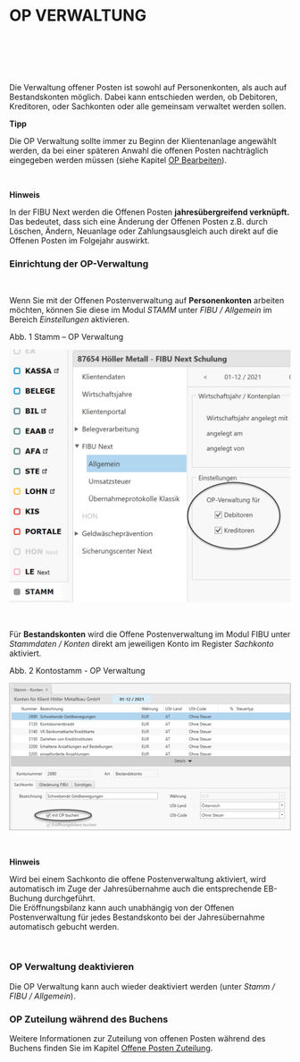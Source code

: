 # OP VERWALTUNG

## &nbsp;

&nbsp;

Die Verwaltung offener Posten ist sowohl auf Personenkonten, als auch auf Bestandskonten möglich. Dabei kann entschieden werden, ob Debitoren, Kreditoren, oder Sachkonten oder alle gemeinsam verwaltet werden sollen.

**Tipp**

Die OP Verwaltung sollte immer zu Beginn der Klientenanlage angewählt werden, da bei einer späteren Anwahl die offenen Posten nachträglich eingegeben werden müssen (siehe Kapitel [OP Bearbeiten](<OPBearbeiten.md>)).

&nbsp;

**Hinweis**

In der FIBU Next werden die Offenen Posten **jahresübergreifend verknüpft.** Das bedeutet, dass sich eine Änderung der Offenen Posten z.B. durch Löschen, Ändern, Neuanlage oder Zahlungsausgleich auch direkt auf die Offenen Posten im Folgejahr auswirkt.

### Einrichtung der OP-Verwaltung

&nbsp;

Wenn Sie mit der Offenen Postenverwaltung auf **Personenkonten** arbeiten möchten, können Sie diese im Modul *STAMM* unter *FIBU / Allgemein* im Bereich *Einstellungen* aktivieren.&nbsp;

Abb. 1 Stamm – OP Verwaltung

![Image](<lib/NeuesElement133.png>)

&nbsp;

Für **Bestandskonten** wird die Offene Postenverwaltung im Modul FIBU unter *Stammdaten / Konten* direkt am jeweiligen Konto im Register *Sachkonto* aktiviert.

Abb. 2 Kontostamm - OP Verwaltung

![Image](<lib/NeuesElement131.png>)

&nbsp;

**Hinweis**

Wird bei einem Sachkonto die offene Postenverwaltung aktiviert, wird automatisch im Zuge der Jahresübernahme auch die entsprechende EB-Buchung durchgeführt. \
Die Eröffnungsbilanz kann auch unabhängig von der Offenen Postenverwaltung für jedes Bestandskonto bei der Jahresübernahme automatisch gebucht werden.

&nbsp;

### OP Verwaltung deaktivieren

Die OP Verwaltung kann auch wieder deaktiviert werden (unter *Stamm / FIBU / Allgemein*).&nbsp;

### OP Zuteilung während des Buchens

Weitere Informationen zur Zuteilung von offenen Posten während des Buchens finden Sie im Kapitel [Offene Posten Zuteilung](<OffenePostenZuteilung.md>).
